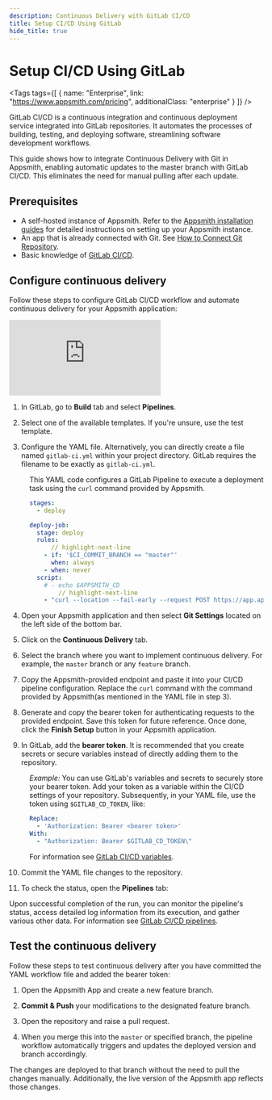 ```yaml
---
description: Continuous Delivery with GitLab CI/CD
title: Setup CI/CD Using GitLab
hide_title: true
---
```


<!-- vale off -->

<div className="tag-wrapper">
 <h1>Setup CI/CD Using GitLab</h1>

<Tags
tags={[
{ name: "Enterprise", link: "https://www.appsmith.com/pricing", additionalClass: "enterprise" }
]}
/>

</div>

<!-- vale on -->

GitLab CI/CD is a continuous integration and continuous deployment service integrated into GitLab repositories. It automates the processes of building, testing, and deploying software, streamlining software development workflows.


This guide shows how to integrate Continuous Delivery with Git in Appsmith, enabling automatic updates to the master branch with GitLab CI/CD. This eliminates the need for manual pulling after each update.

## Prerequisites

* A self-hosted instance of Appsmith. Refer to the [Appsmith installation guides](/getting-started/setup/installation-guides) for detailed instructions on setting up your Appsmith instance.
* An app that is already connected with Git. See [How to Connect Git Repository](/advanced-concepts/version-control-with-git/connecting-to-git-repository).
* Basic knowledge of [GitLab CI/CD](https://docs.gitlab.com/ee/ci/).

## Configure continuous delivery

Follow these steps to configure GitLab CI/CD workflow and automate continuous delivery for your Appsmith application:


<div style={{ position: "relative", paddingBottom: "calc(50.520833333333336% + 41px)", height: "0", width: "100%" }}>
  <iframe src="https://demo.arcade.software/n7sYdZoQIEZe62Ji5oo4?embed" frameborder="0" loading="lazy" webkitallowfullscreen mozallowfullscreen allowfullscreen style={{ position: "absolute", top: "0", left: "0", width: "100%", height: "100%", colorScheme: "light" }} title="Appsmith | Connect Data">
  </iframe>
</div>

1. In GitLab, go to **Build** tab and select **Pipelines**.

2. Select one of the available templates. If you're unsure, use the test template.

3. Configure the YAML file. Alternatively, you can directly create a file named `gitlab-ci.yml` within your project directory. GitLab requires the filename to be exactly as `gitlab-ci.yml`.


<dd>






This YAML code configures a GitLab Pipeline to execute a deployment task using the `curl` command provided by Appsmith.

```yaml
stages:
  - deploy

deploy-job:
  stage: deploy
  rules:
      // highlight-next-line
    - if: '$CI_COMMIT_BRANCH == "master"'
      when: always
    - when: never
  script:
    # - echo $APPSMITH_CD
        // highlight-next-line
    - "curl --location --fail-early --request POST https://app.appsmith.com/api/v1/git/deploy/app/66042fd670bf652918?branchName=master --header \"Authorization: Bearer $APPSMITH_CD\""
```

</dd>

4. Open your Appsmith application and then select **Git Settings** located on the left side of the bottom bar.

5. Click on the **Continuous Delivery** tab.

6. Select the branch where you want to implement continuous delivery. For example, the `master` branch or any `feature` branch.

7. Copy the Appsmith-provided endpoint and paste it into your CI/CD pipeline configuration. Replace the `curl` command with the command provided by Appsmith(as mentioned in the YAML file in step 3).

8. Generate and copy the bearer token for authenticating requests to the provided endpoint. Save this token for future reference. Once done, click the **Finish Setup** button in your Appsmith application.

9. In GitLab, add the **bearer token**. It is recommended that you create secrets or secure variables instead of directly adding them to the repository. 


<dd>


*Example:* You can use GitLab's variables and secrets to securely store your bearer token. Add your token as a variable within the CI/CD settings of your repository. Subsequently, in your YAML file, use the token using `$GITLAB_CD_TOKEN`, like:


```yaml
Replace:
  - 'Authorization: Bearer <bearer token>'
With:
  - "Authorization: Bearer $GITLAB_CD_TOKEN\"
```



For information see [GitLab CI/CD variables](https://docs.gitlab.com/ee/ci/variables/).

</dd>

10. Commit the YAML file changes to the repository.


11. To check the status, open the **Pipelines** tab:


 <ZoomImage
        src="/img/gitlab-cd-img.png"
        alt=""
        caption="Pipeline Status"
        lazyLoad="true"
/>


Upon successful completion of the run, you can monitor the pipeline's status, access detailed log information from its execution, and gather various other data. For information see [GitLab CI/CD pipelines](https://docs.gitlab.com/ee/ci/pipelines/).




## Test the continuous delivery

Follow these steps to test continuous delivery after you have committed the YAML workflow file and added the bearer token:

1. Open the Appsmith App and create a new feature branch.

2. **Commit & Push** your modifications to the designated feature branch.

3. Open the repository and raise a pull request.

4. When you merge this into the `master` or specified branch, the pipeline workflow automatically triggers and updates the deployed version and branch accordingly.

The changes are deployed to that branch without the need to pull the changes manually. Additionally, the live version of the Appsmith app reflects those changes. 









